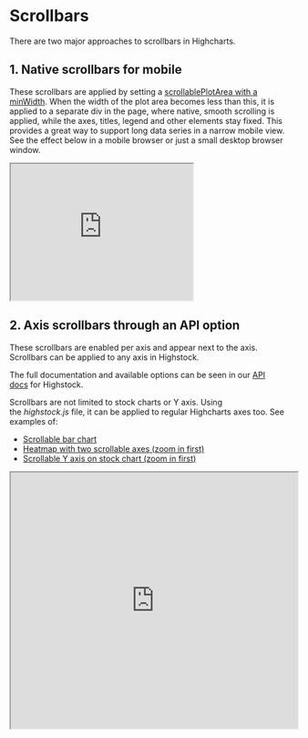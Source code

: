 Scrollbars
===

There are two major approaches to scrollbars in Highcharts.

1\. Native scrollbars for mobile
--------------------------------

These scrollbars are applied by setting a [scrollablePlotArea with a minWidth](https://api.highcharts.com/highcharts/chart.scrollablePlotArea.minWidth). When the width of the plot area becomes less than this, it is applied to a separate div in the page, where native, smooth scrolling is applied, while the axes, titles, legend and other elements stay fixed. This provides a great way to support long data series in a narrow mobile view. See the effect below in a mobile browser or just a small desktop browser window.

<iframe width="320" height="240" src="https://www.highcharts.com/samples/embed/highcharts/chart/scrollable-plotarea/"></iframe>

2\. Axis scrollbars through an API option
-----------------------------------------

These scrollbars are enabled per axis and appear next to the axis. Scrollbars can be applied to any axis in Highstock.

The full documentation and available options can be seen in our [API docs](http://api.highcharts.com/highstock#yAxis.scrollbar) for Highstock.

Scrollbars are not limited to stock charts or Y axis. Using the _highstock.js_ file, it can be applied to regular Highcharts axes too. See examples of:

*   [Scrollable bar chart](http://jsfiddle.net/gh/get/jquery/1.7.2/highcharts/highcharts/tree/master/samples/stock/yaxis/inverted-bar-scrollbar/)
*   [Heatmap with two scrollable axes (zoom in first)](http://jsfiddle.net/gh/get/jquery/1.7.2/highcharts/highcharts/tree/master/samples/stock/yaxis/heatmap-scrollbars/)
*   [Scrollable Y axis on stock chart (zoom in first)](http://jsfiddle.net/gh/get/jquery/1.7.2/highcharts/highcharts/tree/master/samples/stock/yaxis/scrollbar/)

<iframe width="100%" height="450" src="https://www.highcharts.com/samples/embed/stock/yaxis/inverted-bar-scrollbar"></iframe>
